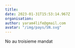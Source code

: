 ```yaml
---
title: 
date: 2023-01-31T15:53:14.967Z
organisation: 
author: yaram4life@gmail.com
avatar: "/img/pays/SN.svg"
---
```


No au troisieme mandat 